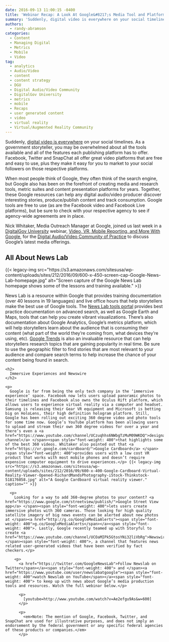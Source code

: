 ```yaml
---
date: 2016-09-13 11:00:15 -0400
title: 'Webinar Recap: A Look At Google&#8217;s Media Tool and Platform Offerings'
summary: 'Suddenly, digital video is everywhere on your social timelines. As a government storyteller, you may be overwhelmed about all the tools available and all of the features each publishing platform has to offer. Facebook, Twitter and SnapChat all offer great video platforms that are free and easy to use, plus they make it easy for you to market to'
authors:
  - randy-abramson
categories:
  - Content
  - Managing Digital
  - Metrics
  - Mobile
  - Video
tag:
  - analytics
  - Audio/Video
  - content
  - content strategy
  - DGU
  - Digital Audio/Video Community
  - DigitalGov University
  - metrics
  - mobile
  - Recaps
  - user generated content
  - video
  - virtual reality
  - Virtual/Augmented Reality Community
---
```


Suddenly, </span>[<span style="font-weight: 400">digital video is everywhere</span>](https://www.WHATEVER/2015/01/30/social-video-making-sense-of-the-facebook-and-youtube-platforms/)<span style="font-weight: 400"> on your social timelines. As a government storyteller, you may be overwhelmed about all the tools available and all of the features each publishing platform has to offer. Facebook, Twitter and SnapChat all offer great video platforms that are free and easy to use, plus they make it easy for you to market to your social followers on those respective platforms.</p> 

<p>
  When most people think of Google, they often think of the search engine, but Google also has been on the forefront of creating media and research tools, metric suites and content presentation platforms for years. Together, these Google resources can help any digital audio/video producer discover interesting stories, produce/publish content and track consumption.  Google tools are free to use (as are the Facebook video and Facebook Live platforms), but be sure to check with your respective agency to see if agency-wide agreements are in place. 
</p>

<p>
  Nick Whitaker, Media Outreach Manager at Google, joined us </span><span style="font-weight: 400">last week in a <a href="https://www.WHATEVER/digitalgov-university/">DigitalGov University</a> webinar, <a href="https://www.youtube.com/watch?v=-Ae2efgu9As">Video, VR, Mobile Reporting, and More With Google</a>, for the <a href="https://www.WHATEVER/communities/digital-audio-video-community-of-practice/">Digital Audio/Video Community of Practice</a> </span><span style="font-weight: 400">to discuss Google’s latest media offerings. </p> 
  
  <h2>
    All About News Lab
  </h2>
  
  <p>
    {{< legacy-img src="https://s3.amazonaws.com/sitesusa/wp-content/uploads/sites/212/2016/09/600-x-450-screen-cap-Google-News-Lab-homepage.jpg" alt="Screen capture of the Google News Lab homepage shows some of the lessons and training available." >}}
  </p>
  
  <p>
    News Lab is a resource within Google that provides training documentation (over 40 lessons in 19 languages) and live office hours that help storytellers make the best use of Google tools. The <a href="https://newslab.withgoogle.com/tools">News Lab tools portal</a> </span><span style="font-weight: 400">provides best practice documentation on advanced search, as well as Google Earth and Maps, tools that can help you create vibrant visualizations. There’s also documentation about Google Analytics, Google’s metrics platform, which will help storytellers learn about the audience that is consuming their content (what part of the world they’re coming from, what devices they’re using, etc). <a href="https://www.google.com/trends/">Google Trends</a> </span><span style="font-weight: 400">is also an invaluable resource that can help storytellers research topics that are gaining popularity in real time. Be sure to use the geographic filter to find stories that are most relevant to your audience and compare search terms to help increase the chance of your content being found in search.</p> 
    
    <h2>
      Immersive Experiences and Newswire
    </h2>
    
    <p>
      Google is far from being the only tech company in the ‘immersive experience’ space. Facebook now lets users upload panoramic photos to their timelines and Facebook also owns the Oculus Rift platform, which allows users to experience virtual reality via a computer and headset. Samsung is releasing their Gear VR equipment and Microsoft is betting big on HoloLens, their high definition hologram platform. Still, Google has been rolling out exciting 360 degree video and photo tools for some time now. Google’s YouTube platform has been allowing users to upload and stream their own 360 degree videos for over a year and there’s even a <a href="https://www.youtube.com/channel/UCzuqhhs6NWbgTzMuM09WKDQ">designated channel</a> </span><span style="font-weight: 400">that highlights some of the best 360 videos. Whitaker also pointed out that <a href="https://vr.google.com/cardboard/">Google Cardboard</a> </span><span style="font-weight: 400">provides users with a low cost VR product that works with most mobile phones and doesn’t require expensive computer equipment to drive experiences.</p> {{< legacy-img src="https://s3.amazonaws.com/sitesusa/wp-content/uploads/sites/212/2016/09/600-x-400-Google-Cardboard-Virtual-Reality-Viewer-Opened-RichardMandsPhotography-iStock-Thinkstock-518176058.jpg" alt="A Google Cardboard virtual reality viewer." caption="" >}} 
      
      <p>
        Looking for a way to add 360-degree photos to your content? <a href="https://www.google.com/streetview/publish/">Google Street View app</a> </span><span style="font-weight: 400">lets users create immersive photos with 360 cameras. Those looking for high quality satellite imagery of big news events can be alerted about new photos at </span><a href="http://g.co/GoogleMediaAlerts"><span style="font-weight: 400">g.co/GoogleMediaAlerts</span></a><span style="font-weight: 400">. Lastly, Google recently teamed up with Storyful to create <a href="https://www.youtube.com/channel/UCOaMIPk5GtosYNi32liVbRg">Newswire</a></span><span style="font-weight: 400">, a channel that features news related user-generated videos that have been verified by fact checkers.</p> 
        
        <p>
          <a href="https://twitter.com/GoogleNewsLab">Follow Newslab on Twitter</span></a><span style="font-weight: 400"> and </span><a href="https://www.youtube.com/user/newslabatgoogle"><span style="font-weight: 400">watch Newslab on YouTube</span></a><span style="font-weight: 400"> to keep up with news about Google’s media production tools and resources. Watch the full webinar below.</p> 
          
          <p>
            [youtube=http://www.youtube.com/watch?v=Ae2efgu9As&w=600]
          </p>
          
          <p>
            <em>Note: The mention of Google, Facebook, Twitter, and SnapChat are used for illustrative purposes, and does not imply an endorsement by the federal government or any specific federal agencies of these products or companies.</em>
          </p>